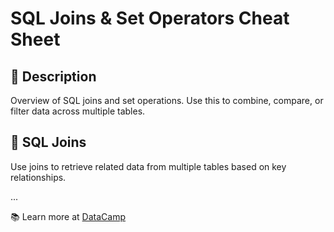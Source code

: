 # SQL Joins & Set Operators Cheat Sheet

## 📌 Description
Overview of SQL joins and set operations. Use this to combine, compare, or filter data across multiple tables.

## 🤝 SQL Joins
Use joins to retrieve related data from multiple tables based on key relationships.

...

📚 Learn more at [DataCamp](https://www.datacamp.com)

